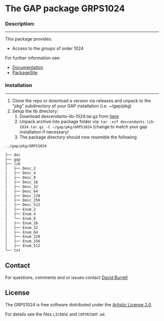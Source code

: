 # The GAP package GRPS1024

### Description:
--------------------

This package provides:

 - Access to the groups of order 1024

For further information see:
   - [Documentation](https://davidburrell.github.io/GRPS1024/doc/chap0.html)
   - [PackageSite](https://davidburrell.github.io/GRPS1024/)

### Installation
--------------------

1. Clone the repo or download a version via releases and unpack to the "pkg" subdirectory of your GAP installation (i.e. ~/gap/pkg)
2. Setup the lib directory:
	1. Download descendants-lib-1024.tar.gz from [here](https://www.dropbox.com/s/sphgl7zk123efdi/descendants-lib-1024.tar.gz?dl=0)
	2. Unpack archive into package folder via:
	 `tar -xvf descendants-lib-1024.tar.gz -C ~/gap/pkg/GRPS1024` 
	 (change to match your gap installation if necessary)
	3. The package directory should now resemble the following
```bash
../gap/pkg/GRPS1024

├── doc
├── gap
├── lib
│   ├── Desc_2
│   ├── Desc_4
│   ├── Desc_8
│   ├── Desc_16
│   ├── Desc_32
│   ├── Desc_64
│   ├── Desc_128
│   ├── Desc_256
│   ├── Desc_512
│   ├── Enum_2
│   ├── Enum_4
│   └── Enum_8
│   ├── Enum_16
│   ├── Enum_32
│   ├── Enum_64
│   ├── Enum_128
│   ├── Enum_256
│   ├── Enum_512
└── tst
```
## Contact
For questions, comments and or issues contact [David Burrell](Davidburrell@ufl.edu)


## License
The GRPS1024 is free software distributed under the [Artistic License 2.0](https://opensource.org/licenses/Artistic-2.0).

For details see the files `LICENSE` and `COPYRIGHT.md`.



